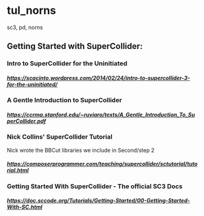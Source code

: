# tul_norns
sc3, pd, norns
## Getting Started with SuperCollider:
####
###  Intro to SuperCollider for the Uninitiated
####
##### https://scacinto.wordpress.com/2014/02/24/intro-to-supercollider-3-for-the-uninitiated/
####
### A Gentle Introduction to SuperCollider
####
##### https://ccrma.stanford.edu/~ruviaro/texts/A_Gentle_Introduction_To_SuperCollider.pdf
####
### Nick Collins' SuperCollider Tutorial
Nick wrote the BBCut libraries we include in Second/step 2
##### https://composerprogrammer.com/teaching/supercollider/sctutorial/tutorial.html
####
### Getting Started With SuperCollider - The official SC3 Docs
##### https://doc.sccode.org/Tutorials/Getting-Started/00-Getting-Started-With-SC.html
